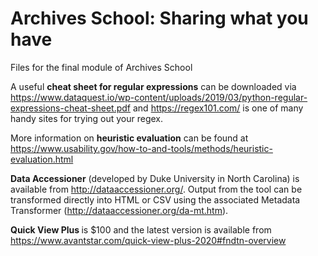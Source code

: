 # Archives School: Sharing what you have
Files for the final module of Archives School

A useful <b>cheat sheet for regular expressions</b> can be downloaded via https://www.dataquest.io/wp-content/uploads/2019/03/python-regular-expressions-cheat-sheet.pdf and https://regex101.com/ is one of many handy sites for trying out your regex.

More information on <b>heuristic evaluation</b> can be found at https://www.usability.gov/how-to-and-tools/methods/heuristic-evaluation.html

<b>Data Accessioner</b> (developed by Duke University in North Carolina) is available from http://dataaccessioner.org/. Output from the tool can be transformed directly into HTML or CSV using the associated Metadata Transformer (http://dataaccessioner.org/da-mt.htm).

<b> Quick View Plus </B> is $100 and the latest version is available from https://www.avantstar.com/quick-view-plus-2020#fndtn-overview

